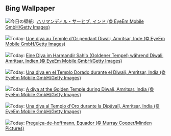 ## Bing Wallpaper
![](https://www.bing.com/th?id=OHR.DiyaDiwali_JA-JP1552911829_UHD.jpg&w=1000)今日の壁紙: &nbsp;[ハリマンディル・サーヒブ, インド (© EyeEm Mobile GmbH/Getty Images)](https://www.bing.com/th?id=OHR.DiyaDiwali_JA-JP1552911829_UHD.jpg)
<br><br/>
![](https://www.bing.com/th?id=OHR.DiyaDiwali_FR-FR5342496143_UHD.jpg&w=1000)Today: [Une diya au Temple d'Or pendant Diwali, Amritsar, Inde (© EyeEm Mobile GmbH/Getty Images)](https://www.bing.com/th?id=OHR.DiyaDiwali_FR-FR5342496143_UHD.jpg)
<br><br/>
![](https://www.bing.com/th?id=OHR.DiyaDiwali_DE-DE9030345451_UHD.jpg&w=1000)Today: [Eine Diya im Harmandir Sahib (Goldener Tempel) während Diwali, Amritsar, Indien (© EyeEm Mobile GmbH/Getty Images)](https://www.bing.com/th?id=OHR.DiyaDiwali_DE-DE9030345451_UHD.jpg)
<br><br/>
![](https://www.bing.com/th?id=OHR.DiyaDiwali_ES-ES9858455543_UHD.jpg&w=1000)Today: [Una diya en el Templo Dorado durante el Diwali, Amritsar, India (© EyeEm Mobile GmbH/Getty Images)](https://www.bing.com/th?id=OHR.DiyaDiwali_ES-ES9858455543_UHD.jpg)
<br><br/>
![](https://www.bing.com/th?id=OHR.DiyaDiwali_EN-GB3120748109_UHD.jpg&w=1000)Today: [A diya at the Golden Temple during Diwali, Amritsar, India (© EyeEm Mobile GmbH/Getty Images)](https://www.bing.com/th?id=OHR.DiyaDiwali_EN-GB3120748109_UHD.jpg)
<br><br/>
![](https://www.bing.com/th?id=OHR.DiyaDiwali_IT-IT5153375559_UHD.jpg&w=1000)Today: [Una diya al Tempio d'Oro durante la Dīpāvalī, Amritsar, India (© EyeEm Mobile GmbH/Getty Images)](https://www.bing.com/th?id=OHR.DiyaDiwali_IT-IT5153375559_UHD.jpg)
<br><br/>
![](https://www.bing.com/th?id=OHR.HoffmansSloth_PT-BR5106074004_UHD.jpg&w=1000)Today: [Preguiça-de-hoffmann, Equador (© Murray Cooper/Minden Pictures)](https://www.bing.com/th?id=OHR.HoffmansSloth_PT-BR5106074004_UHD.jpg)
<br><br/>
